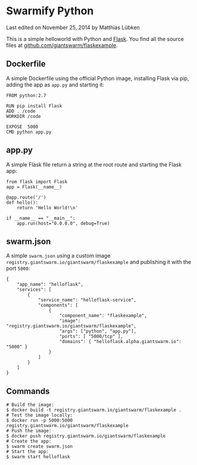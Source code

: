 # Swarmify Python

<p class="lastmod">Last edited on November 25, 2014 by Matthias Lübken</p>

This is a simple helloworld with Python and [Flask](http://flask.pocoo.org/). You find all the source files at [github.com/giantswarm/flaskexample](https://github.com/giantswarm/flaskexample).

## Dockerfile
A simple Dockerfile using the official Python image, installing Flask via pip, adding the app as `app.py` and starting it:

```
FROM python:2.7

RUN pip install Flask
ADD . /code
WORKDIR /code

EXPOSE  5000
CMD python app.py
```

## app.py
A simple Flask file return a string at the root route and starting the Flask app:
```
from flask import Flask
app = Flask(__name__)

@app.route('/')
def hello():
    return 'Hello World!\n'

if __name__ == "__main__":
    app.run(host="0.0.0.0", debug=True)
```

## swarm.json
A simple `swarm.json` using a custom image `registry.giantswarm.io/giantswarm/flaskexample` and publishing it with the port `5000`:
```
{
    "app_name": "helloflask",
    "services": [
        {
            "service_name": "helloflask-service",
            "components": [
                {
                    "component_name": "flaskexample",
                    "image": "registry.giantswarm.io/giantswarm/flaskexample",
                    "args": ["python", "app.py"],
                    "ports": [ "5000/tcp" ],
                    "domains": { "helloflask.alpha.giantswarm.io": "5000" }
                }
            ]
        }
    ]
}
```

## Commands
```
# Build the image:
$ docker build -t registry.giantswarm.io/giantswarm/flaskexample .
# Test the image locally:
$ docker run -p 5000:5000 registry.giantswarm.io/giantswarm/flaskexample
# Push the image:
$ docker push registry.giantswarm.io/giantswarm/flaskexample
# Create the app:
$ swarm create swarm.json
# Start the app:
$ swarm start helloflask
```